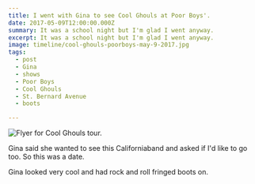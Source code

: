 ```yaml
---
title: I went with Gina to see Cool Ghouls at Poor Boys'.
date: 2017-05-09T12:00:00.000Z
summary: It was a school night but I'm glad I went anyway.
excerpt: It was a school night but I'm glad I went anyway.
image: timeline/cool-ghouls-poorboys-may-9-2017.jpg
tags:
  - post 
  - Gina
  - shows
  - Poor Boys
  - Cool Ghouls
  - St. Bernard Avenue
  - boots

---
```


![Flyer for Cool Ghouls tour.](/static/img/timeline/cool-ghouls-poorboys-may-9-2017.jpg)

Gina said she wanted to see this Californiaband and asked if I'd like to go too. So this was a date. 

Gina looked very cool and had rock and roll fringed boots on. 

